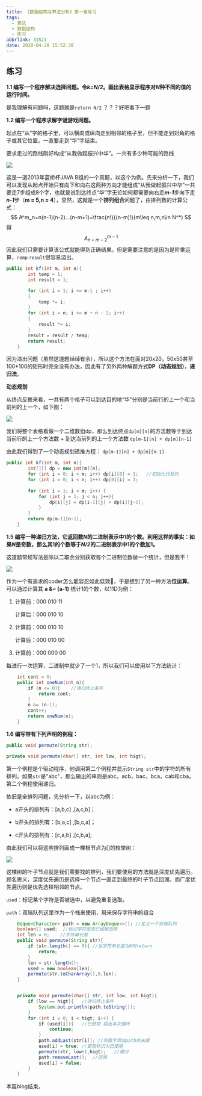 ```yaml
---
title: 《数据结构与算法分析》第一章练习
tags:
  - 算法
  - 数据结构
  - 练习
abbrlink: 33521
date: 2020-04-28 15:52:38
---
```


## 练习

**1.1 编写一个程序解决选择问题。令*k=N/2*。画出表格显示程序对*N*种不同的值的运行时间。**

是我理解有问题吗，这题就是`return N/2` ？？？好吧看下一题<!--more-->

**1.2 编写一个程序求解字谜游戏问题。**

起点在“从”字的格子里，可以横向或纵向走到相邻的格子里，但不能走到对角的格子或其它位置。一直要走到“华”字结束。

要求走过的路线刚好构成“从我做起振兴中华”。一共有多少种可能的路线

![](https://qsbk-blog.oss-cn-beijing.aliyuncs.com/img/20190226185123727.jpg)

这是一道2013年蓝桥杯JAVA B组的一个真题，以这个为例。先来分析一下，我们可以发现从起点开始只有向下和向右这两种方向才能组成“从我做起振兴中华”一共要走7步组成8个字，也就是说到达终点“华”字无论如何都需要向右走***m-1***步向下走***n-1***步（**m = 5,n = 4**），显然，这就是一个**排列组合**问题了，由排列数的计算公式：
$$
A^m_n=n(n-1)(n-2)...(n-m+1)=\frac{n!}{(n-m)!}(m\leq n,m,n\in N^*)
$$
得
$$
A^{m-1}_{n+m-2}
$$
因此我们只需要计算该公式就能得到正确结果。但是需要注意的是因为是阶乘运算，`remp` `result`很容易溢出。

```java
public int kf(int m, int n){
        int temp = 1;
        int result = 1;

        for (int i = 1; i <= m-1 ; i++)
        {
            temp *= i;
        }
        for (int i = n; i <= m + n - 2; i++)
        {
            result *= i;
        }
        result = result / temp;
        return result;
    }
```

因为溢出问题（虽然这道题绰绰有余），所以这个方法在面对20x20，50x50甚至100\*100的矩形时完全没有办法，因此有了另外两种解题方式**DP（动态规划）**，**递归法**。

**动态规划**

从终点反推来看，一共有两个格子可以到达目的地“华”分别是当前行的上一个和当前列的上一个，如下图：

![](https://qsbk-blog.oss-cn-beijing.aliyuncs.com/img/动态规划路径.PNG)



我们将整个表格看做一个二维数组dp，那么到达终点`dp[m][n]`的方法数等于到达当前行的上一个方法数 + 到达当前列的上一个方法数 `dp[m-1][n] + dp[m][n-1]`

由此我们得到了一个动态规划递推方程： `dp[m-1][n] + dp[m][n-1]`

```java
public int kf(int m, int n){
        int[][] dp = new int[m][n];
        for (int i = 0; i < m; i++) dp[i][0] = 1;   //初始化行及列
        for (int i = 0; i < n; i++) dp[0][i] = 1;
        
        for (int i = 1; i < m; i++) {
            for (int j = 1; j < n; j++){
                dp[i][j] = dp[i-1][j] + dp[i][j-1];
            }
        }
        return dp[m-1][n-1];
    }
```



**1.5 编写一种递归方法，它返回数*N*的二进制表示中1的个数。利用这样的事实：如果*N*是奇数，那么其1的个数等于*N/2*的二进制表示中1的个数加1。**

这道题常规写法是除以二取余分别获取每个二进制位数做一个统计，但是我不！

![](https://qsbk-blog.oss-cn-beijing.aliyuncs.com/img/TIM图片20200429153320.gif)

作为一个有追求的coder怎么能容忍如此低效🙉，于是想到了另一种方法**位运算**。可以通过计算其 **a &= (a-1)** 统计1的个数，以11D为例：

1. 计算前：000 010 11   

   计算后：000 010 10

2. 计算前：000 010 10

   计算后：000 010 00

3. 计算前：000 000 00

每进行一次运算，二进制中就少了一个1，所以我们可以使用以下方法统计：

```java
 	int cont = 0;
    public int oneNum(int n){
        if (n <= 0){	//递归终止条件
            return cont;
        }
        n &= (n-1);
        cont++;
        return oneNum(n);
    }
```

**1.6 编写带有下列声明的例程：**

```java
public void permute(String str);

private void permute(char[] str, int low, int higt);
```

第一个例程是个驱动程序，他调用第二个例程并显示`String str`中的字符的所有排列。如果`str`是"abc"，那么输出的串则是abc，acb，bac，bca，cab和cba。第二个例程使用递归。

依旧是全排列问题，先分析一下，以abc为例：

- a开头的排列有：[a,b,c] ,[a,c,b]；

- b开头的排列有：[b,a,c] ,[b,c,a]；
- c开头的排列有：[c,a,b] ,[c,b,a];

由此我们可以将这些排列画成一棵根节点为[]的枚举树：

![](https://qsbk-blog.oss-cn-beijing.aliyuncs.com/img/排列组合树状图.png)

这棵树的叶子节点就是我们需要找的排列，我们要使用的方法就是深度优先遍历。顾名思义，深度优先遍历是选择一个节点一直走到最终的叶子节点回溯。而广度优先遍历则是优先选择相邻的节点。

`used`：标记某个字符是否被选中，以避免重复选取。

`path`：双端队列这里作为一个栈来使用，用来保存字符串的组合

```java
	Deque<Character> path = new ArrayDeque<>(); //定义一个双端队列
    boolean[] used;  //标记字符是否已经被选择
    int len = 0;    //字符串长度
    public void permute(String str){
        if (str.length() == 0){	//当字符串长度为0时return
            return;
        }
        len = str.length();
        used = new boolean[len];
        permute(str.toCharArray(),0,len);
    }


    private void permute(char[] str, int low, int higt){
        if (low == higt){	//递归终止条件
            System.out.println(path.toString());
        }
        for (int i = 0; i < higt; i++) {
            if (used[i]){   //已使用 跳出本次循环
                continue;
            }
            path.addLast(str[i]); //将数字添加path的末尾
            used[i] = true; //更改标识为已使用
            permute(str, low+1,higt);   //递归
            path.removeLast();  //回溯
            used[i] = false;
        }
    }

```



本篇blog结束。


